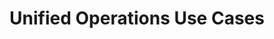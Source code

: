 ---
type: docs
title: "Unified Operations Use Cases"
linkTitle: "Unified Operations Use Cases"
weight: 8
description: >-
  Once you have server resources projected into Azure with Azure Arc, you can start to use native Azure tooling to manage the servers as native Azure resources. The following scenarios show examples of using Azure management tools such as resource tags, Azure Policy, Log Analytics, and more with Azure Arc-enabled servers.
---